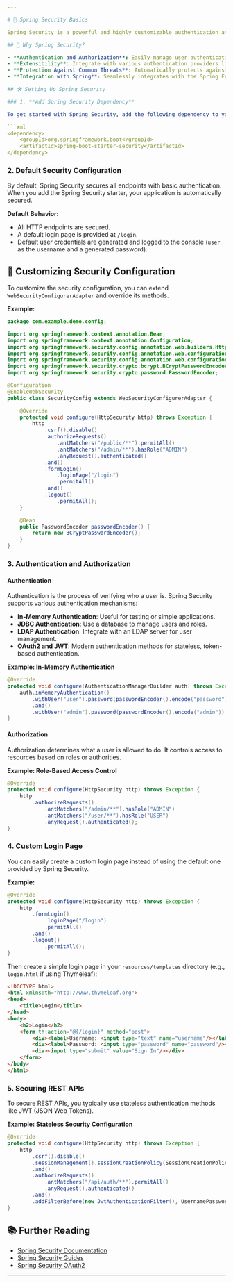 ```yaml
---

# 🔐 Spring Security Basics

Spring Security is a powerful and highly customizable authentication and access control framework for Java applications. It is the de-facto standard for securing Spring-based applications and provides comprehensive security services for Java EE-based enterprise software.

## 🎯 Why Spring Security?

- **Authentication and Authorization**: Easily manage user authentication and access control.
- **Extensibility**: Integrate with various authentication providers like LDAP, OAuth2, and JWT.
- **Protection Against Common Threats**: Automatically protects against CSRF, session fixation, clickjacking, and more.
- **Integration with Spring**: Seamlessly integrates with the Spring Framework, leveraging its DI, AOP, and MVC capabilities.

## 🛠️ Setting Up Spring Security

### 1. **Add Spring Security Dependency**

To get started with Spring Security, add the following dependency to your `pom.xml`:

```xml
<dependency>
    <groupId>org.springframework.boot</groupId>
    <artifactId>spring-boot-starter-security</artifactId>
</dependency>
```

### 2. **Default Security Configuration**

By default, Spring Security secures all endpoints with basic authentication. When you add the Spring Security starter, your application is automatically secured.

**Default Behavior:**

- All HTTP endpoints are secured.
- A default login page is provided at `/login`.
- Default user credentials are generated and logged to the console (`user` as the username and a generated password).

## 🔑 Customizing Security Configuration

To customize the security configuration, you can extend `WebSecurityConfigurerAdapter` and override its methods.

**Example:**

```java
package com.example.demo.config;

import org.springframework.context.annotation.Bean;
import org.springframework.context.annotation.Configuration;
import org.springframework.security.config.annotation.web.builders.HttpSecurity;
import org.springframework.security.config.annotation.web.configuration.EnableWebSecurity;
import org.springframework.security.config.annotation.web.configuration.WebSecurityConfigurerAdapter;
import org.springframework.security.crypto.bcrypt.BCryptPasswordEncoder;
import org.springframework.security.crypto.password.PasswordEncoder;

@Configuration
@EnableWebSecurity
public class SecurityConfig extends WebSecurityConfigurerAdapter {

    @Override
    protected void configure(HttpSecurity http) throws Exception {
        http
            .csrf().disable()
            .authorizeRequests()
                .antMatchers("/public/**").permitAll()
                .antMatchers("/admin/**").hasRole("ADMIN")
                .anyRequest().authenticated()
            .and()
            .formLogin()
                .loginPage("/login")
                .permitAll()
            .and()
            .logout()
                .permitAll();
    }

    @Bean
    public PasswordEncoder passwordEncoder() {
        return new BCryptPasswordEncoder();
    }
}
```

### 3. **Authentication and Authorization**

#### **Authentication**

Authentication is the process of verifying who a user is. Spring Security supports various authentication mechanisms:

- **In-Memory Authentication**: Useful for testing or simple applications.
- **JDBC Authentication**: Use a database to manage users and roles.
- **LDAP Authentication**: Integrate with an LDAP server for user management.
- **OAuth2 and JWT**: Modern authentication methods for stateless, token-based authentication.

**Example: In-Memory Authentication**

```java
@Override
protected void configure(AuthenticationManagerBuilder auth) throws Exception {
    auth.inMemoryAuthentication()
        .withUser("user").password(passwordEncoder().encode("password")).roles("USER")
        .and()
        .withUser("admin").password(passwordEncoder().encode("admin")).roles("ADMIN");
}
```

#### **Authorization**

Authorization determines what a user is allowed to do. It controls access to resources based on roles or authorities.

**Example: Role-Based Access Control**

```java
@Override
protected void configure(HttpSecurity http) throws Exception {
    http
        .authorizeRequests()
            .antMatchers("/admin/**").hasRole("ADMIN")
            .antMatchers("/user/**").hasRole("USER")
            .anyRequest().authenticated();
}
```

### 4. **Custom Login Page**

You can easily create a custom login page instead of using the default one provided by Spring Security.

**Example:**

```java
@Override
protected void configure(HttpSecurity http) throws Exception {
    http
        .formLogin()
            .loginPage("/login")
            .permitAll()
        .and()
        .logout()
            .permitAll();
}
```

Then create a simple login page in your `resources/templates` directory (e.g., `login.html` if using Thymeleaf):

```html
<!DOCTYPE html>
<html xmlns:th="http://www.thymeleaf.org">
<head>
    <title>Login</title>
</head>
<body>
    <h2>Login</h2>
    <form th:action="@{/login}" method="post">
        <div><label>Username: <input type="text" name="username"/></label></div>
        <div><label>Password: <input type="password" name="password"/></label></div>
        <div><input type="submit" value="Sign In"/></div>
    </form>
</body>
</html>
```

### 5. **Securing REST APIs**

To secure REST APIs, you typically use stateless authentication methods like JWT (JSON Web Tokens).

**Example: Stateless Security Configuration**

```java
@Override
protected void configure(HttpSecurity http) throws Exception {
    http
        .csrf().disable()
        .sessionManagement().sessionCreationPolicy(SessionCreationPolicy.STATELESS)
        .and()
        .authorizeRequests()
            .antMatchers("/api/auth/**").permitAll()
            .anyRequest().authenticated()
        .and()
        .addFilterBefore(new JwtAuthenticationFilter(), UsernamePasswordAuthenticationFilter.class);
}
```

## 📚 Further Reading

- [Spring Security Documentation](https://docs.spring.io/spring-security/site/docs/current/reference/html5/)
- [Spring Security Guides](https://spring.io/guides/gs/securing-web/)
- [Spring Security OAuth2](https://spring.io/guides/tutorials/spring-boot-oauth2/)

---
```


